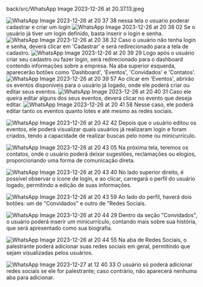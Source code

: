 back/src/WhatsApp Image 2023-12-26 at 20.37.13.jpeg


![WhatsApp Image 2023-12-26 at 20 37 38](https://github.com/Bluizpro/ProEventos.API/assets/96271091/6fac004f-ed9a-4269-9cb5-9f6ad308d92d)
nessa tela o usuario poderar cadastrar e criar um login
![WhatsApp Image 2023-12-26 at 20 38 02](https://github.com/Bluizpro/ProEventos.API/assets/96271091/01cd5fb6-15db-4488-ba8e-578642087d1b)
Se o usuário já tiver um login definido, basta inserir o login e senha.
![WhatsApp Image 2023-12-26 at 20 38 32](https://github.com/Bluizpro/ProEventos.API/assets/96271091/cf0f1cb2-c515-4ff2-ab90-a8854b23e52a)
Caso o usuário não tenha login e senha, deverá clicar em 'Cadastrar' e será redirecionado para a tela de cadastro.
![WhatsApp Image 2023-12-26 at 20 39 29](https://github.com/Bluizpro/ProEventos.API/assets/96271091/58d60177-3b19-4aef-a57b-92cdb218e9e9)
Logo após o usuário criar seu cadastro ou fazer login, será redirecionado para o dashboard contendo informações sobre a empresa. Na aba superior esquerda, aparecerão botões como 'Dashboard', 'Eventos', 'Convidados' e 'Contatos'.
![WhatsApp Image 2023-12-26 at 20 39 57](https://github.com/Bluizpro/ProEventos.API/assets/96271091/8ada3f72-559f-4628-8da7-08d8c4efcb0f)
Ao clicar em 'Eventos', abrirão os eventos disponíveis para o usuário já logado, onde ele poderá criar ou editar seus eventos.
![WhatsApp Image 2023-12-26 at 20 40 31](https://github.com/Bluizpro/ProEventos.API/assets/96271091/2006f942-92d9-4326-a676-7d3b27cde3bd)
Caso ele queira editar alguns dos seus eventos, deverá clicar no evento que deseja editar.
![WhatsApp Image 2023-12-26 at 20 41 58](https://github.com/Bluizpro/ProEventos.API/assets/96271091/7db16b42-8b89-4301-a067-1a1d9b9df5c3)
Nesse caso, ele poderá editar tanto os eventos quanto lotes e até mesmo as redes sociais.



![WhatsApp Image 2023-12-26 at 20 42 42](https://github.com/Bluizpro/ProEventos.API/assets/96271091/22682288-4944-4cc2-9ae3-64f923ef01e1)
Depois que o usuário editou os eventos, ele poderá visualizar quais usuários já realizaram login e foram criados, tendo a capacidade de realizar buscas pelo nome ou minicurrículo.

![WhatsApp Image 2023-12-26 at 20 43 05](https://github.com/Bluizpro/ProEventos.API/assets/96271091/214b87ab-281f-49ce-a3b7-2149d02f9df8)
Na próxima tela, teremos os contatos, onde o usuário poderá deixar sugestões, reclamações ou elogios, proporcionando uma forma de comunicação direta.

![WhatsApp Image 2023-12-26 at 20 43 40](https://github.com/Bluizpro/ProEventos.API/assets/96271091/aee6462f-04da-4bf8-8a57-d04fb18e2fe4)
No lado superior direito, é possível observar o ícone de login, e ao clicar, carregará o perfil do usuário logado, permitindo a edição de suas informações.

![WhatsApp Image 2023-12-26 at 20 43 59](https://github.com/Bluizpro/ProEventos.API/assets/96271091/217e6cee-73a6-46af-8c9e-d227e6803916)
Ao lado do perfil, haverá dois botões: um de "Convidados" e outro de "Redes Sociais.

![WhatsApp Image 2023-12-26 at 20 44 29](https://github.com/Bluizpro/ProEventos.API/assets/96271091/df70ea3e-7fc0-495e-8c0a-ffe111288d57)
Dentro da seção "Convidados", o usuário poderá inserir um minicurrículo, contando mais sobre sua história, que será apresentado como sua biografia.

![WhatsApp Image 2023-12-26 at 20 44 55](https://github.com/Bluizpro/ProEventos.API/assets/96271091/517695cb-df6d-4f6b-b69c-ecea18a679a0)
Na aba de Redes Sociais, o palestrante poderá adicionar suas redes sociais em geral, permitindo que sejam visualizadas pelos usuários.

![WhatsApp Image 2023-12-27 at 12 40 33](https://github.com/Bluizpro/ProEventos.API/assets/96271091/db362e65-6ccd-46ac-a315-e716426e1581)
O usuário só poderá adicionar redes sociais se ele for palestrante; caso contrário, não aparecerá nenhuma aba para adicionar.
